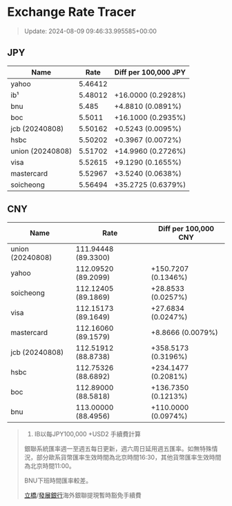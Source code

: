 # Exchange Rate Tracer

> Update: 2024-08-09 09:46:33.995585+00:00

## JPY

| Name             |    Rate | Diff per 100,000 JPY   |
|------------------|---------|------------------------|
| yahoo            | 5.46412 |                        |
| ib¹              | 5.48012 | +16.0000 (0.2928%)     |
| bnu              | 5.485   | +4.8810 (0.0891%)      |
| boc              | 5.5011  | +16.1000 (0.2935%)     |
| jcb (20240808)   | 5.50162 | +0.5243 (0.0095%)      |
| hsbc             | 5.50202 | +0.3967 (0.0072%)      |
| union (20240808) | 5.51702 | +14.9960 (0.2726%)     |
| visa             | 5.52615 | +9.1290 (0.1655%)      |
| mastercard       | 5.52967 | +3.5240 (0.0638%)      |
| soicheong        | 5.56494 | +35.2725 (0.6379%)     |

## CNY

| Name             | Rate                | Diff per 100,000 CNY   |
|------------------|---------------------|------------------------|
| union (20240808) | 111.94448	(89.3300) |                        |
| yahoo            | 112.09520	(89.2099) | +150.7207 (0.1346%)    |
| soicheong        | 112.12405	(89.1869) | +28.8533 (0.0257%)     |
| visa             | 112.15173	(89.1649) | +27.6834 (0.0247%)     |
| mastercard       | 112.16060	(89.1579) | +8.8666 (0.0079%)      |
| jcb (20240808)   | 112.51912	(88.8738) | +358.5173 (0.3196%)    |
| hsbc             | 112.75326	(88.6892) | +234.1477 (0.2081%)    |
| boc              | 112.89000	(88.5818) | +136.7350 (0.1213%)    |
| bnu              | 113.00000	(88.4956) | +110.0000 (0.0974%)    |


> 1. IB以每JPY100,000 +USD2 手續費計算
>
> 銀聯系統匯率週一至週五每日更新，週六周日延用週五匯率。如無特殊情況，部分歐系貨幣匯率生效時間為北京時間16:30，其他貨幣匯率生效時間為北京時間11:00。
>
> BNU下班時間匯率較差。
>
> [立橋](https://www.wlbank.com.mo/uploads/ueditor/file/20181211/1544536513900230.pdf)/[發展銀行](https://www.mdb.com.mo/Service_Charges_20230728.pdf)海外銀聯提現暫時豁免手續費

